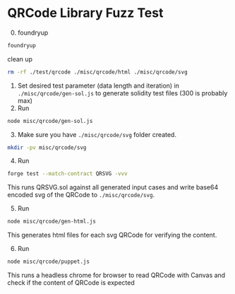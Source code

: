 # QRCode Library Fuzz Test

0. foundryup
```bash
foundryup
```

clean up
```bash
rm -rf ./test/qrcode ./misc/qrcode/html ./misc/qrcode/svg
```
1. Set desired test parameter (data length and iteration) in `./misc/qrcode/gen-sol.js` to generate solidity test files (300 is probably max)
2. Run

```bash
node misc/qrcode/gen-sol.js
```

3. Make sure you have `./misc/qrcode/svg` folder created.

```bash
mkdir -pv misc/qrcode/svg
```

4. Run

```bash
forge test --match-contract QRSVG -vvv
```

This runs QRSVG.sol against all generated input cases and write base64 encoded svg of the QRCode to `./misc/qrcode/svg`.

5. Run

```bash
node misc/qrcode/gen-html.js
```

This generates html files for each svg QRCode for verifying the content.

6. Run

```bash
node misc/qrcode/puppet.js
```

This runs a headless chrome for browser to read QRCode with Canvas and check if the content of QRCode is expected
